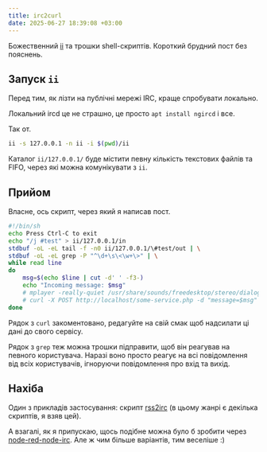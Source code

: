 ```yaml
---
title: irc2curl
date: 2025-06-27 18:39:08 +03:00
---
```


Божественний [ii][1] та трошки shell-скриптів. Короткий брудний пост без пояснень.


## Запуск `ii`

Перед тим, як лізти на публічні мережі IRC, краще спробувати локально.

Локальний ircd це не страшно, це просто `apt install ngircd` і все.

Так от.

```sh
ii -s 127.0.0.1 -n ii -i $(pwd)/ii
```

Каталог `ii/127.0.0.1/` буде містити певну кількість текстових файлів та FIFO, через які можна комунікувати з `ii`.


## Прийом

Власне, ось скрипт, через який я написав пост.

```sh
#!/bin/sh
echo Press Ctrl-C to exit
echo "/j #test" > ii/127.0.0.1/in
stdbuf -oL -eL tail -f -n0 ii/127.0.0.1/\#test/out | \
stdbuf -oL -eL grep -P "^\d+\s\<\w+\>" | \
while read line
do
    msg=$(echo $line | cut -d' ' -f3-)
    echo "Incoming message: $msg"
    # mplayer -really-quiet /usr/share/sounds/freedesktop/stereo/dialog-information.oga
    # curl -X POST http://localhost/some-service.php -d "message=$msg"
done
```

Рядок з `curl` закоментовано, редагуйте на свій смак щоб надсилати ці дані до свого сервісу.

Рядок з `grep` теж можна трошки підправити, щоб він реагував на певного користувача. Наразі воно просто реагує на всі повідомлення від всіх користувачів, ігноруючи повідомлення про вхід та вихід.

## Нахіба

Один з прикладів застосування: скрипт [rss2irc][2] (в цьому жанрі є декілька скриптів, я взяв цей).

А взагалі, як я припускаю, щось подібне можна було б зробити через [node-red-node-irc][3]. Але ж чим більше варіантів, тим веселіше :)

[1]: https://tools.suckless.org/ii/
[2]: https://github.com/gehaxelt/python-rss2irc
[3]: https://flows.nodered.org/node/node-red-node-irc
